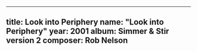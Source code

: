
---
title: Look into Periphery
name: "Look into Periphery"
year:  2001
album: Simmer & Stir version 2
composer: Rob Nelson
---
